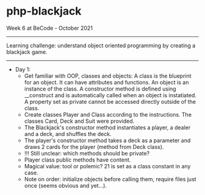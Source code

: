# php-blackjack
Week 6 at BeCode - October 2021

***

Learning challenge: understand object oriented programming by creating a blackjack game.
***
* Day 1: 
  * Get familiar with OOP, classes and objects: A class is the blueprint for an object. It can have attributes and functions. An object is an instance of the class. A constructor method is defined using __construct and is automatically called when an object is instatiated. A property set as private cannot be accessed directly outside of the class.
  * Create classes Player and Class according to the instructions. The classes Card, Deck and Suit were provided.
  * The Blackjack's constructor method instantiates a player, a dealer and a deck, and shuffles the deck.
  * The player's constructor method takes a deck as a parameter and draws 2 cards for the player (method from Deck class).
  * !!! Still unclear: which methods should be private?
  * Player class public methods have content.
  * Magical value: tool or polemic? 21 is set as a class constant in any case.
  * Note on order: initialize objects before calling them, require files just once (seems obvious and yet...).